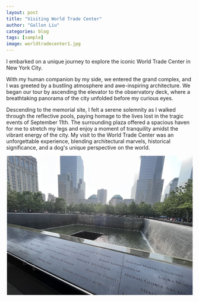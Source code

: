 ```yaml
---
layout: post
title: "Visiting World Trade Center"
author: "Gallon Liu"
categories: blog
tags: [sample]
image: worldtradecenter1.jpg
---
```


I embarked on a unique journey to explore the iconic World Trade Center in New York City.

With my human companion by my side, we entered the grand complex, and I was greeted by a bustling 
atmosphere and awe-inspiring architecture. We began our tour by ascending the elevator to the observatory deck, 
where a breathtaking panorama of the city unfolded before my curious eyes.

Descending to the memorial site, I felt a serene solemnity as I walked through the reflective pools, 
paying homage to the lives lost in the tragic events of September 11th. The surrounding plaza offered a 
spacious haven for me to stretch my legs and enjoy a moment of tranquility amidst the vibrant energy of 
the city. My visit to the World Trade Center was an unforgettable experience, blending architectural marvels, 
historical significance, and a dog's unique perspective on the world.

<p align="center">
<img src="../assets/img/worldtradecenter2.jpg" width="500">
</p>






